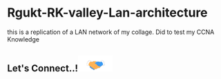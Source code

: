 # Rgukt-RK-valley-Lan-architecture
this is a replication of a LAN network of my collage. Did to test my CCNA Knowledge

## <b> Let's Connect..!</b><img src="https://github.com/LakshmiDeepak9653/RKV-lan-resources/blob/main/handshake.gif" width ="80">
<br>
<div align='left'>
